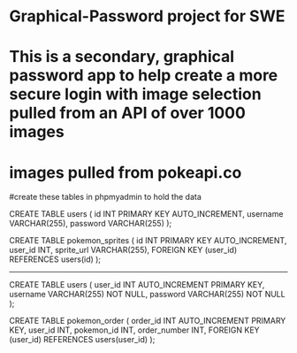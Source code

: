 # Graphical-Password project for SWE
# This is a secondary, graphical password app to help create a more secure login with image selection pulled from an API of over 1000 images
# images pulled from pokeapi.co

#create these tables in phpmyadmin to hold the data

CREATE TABLE users (
  id INT PRIMARY KEY AUTO_INCREMENT,
  username VARCHAR(255),
  password VARCHAR(255)
);

CREATE TABLE pokemon_sprites (
  id INT PRIMARY KEY AUTO_INCREMENT,
  user_id INT,
  sprite_url VARCHAR(255),
  FOREIGN KEY (user_id) REFERENCES users(id)
);


--------------------------------------------------------

CREATE TABLE users (
    user_id INT AUTO_INCREMENT PRIMARY KEY,
    username VARCHAR(255) NOT NULL,
    password VARCHAR(255) NOT NULL
);

CREATE TABLE pokemon_order (
    order_id INT AUTO_INCREMENT PRIMARY KEY,
    user_id INT,
    pokemon_id INT,
    order_number INT,
    FOREIGN KEY (user_id) REFERENCES users(user_id)
);

